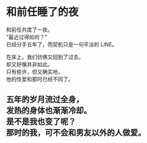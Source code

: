 # 和前任睡了的夜

和前任共度了一夜。\
“最近过得如何？”\
已经分手五年了，而契机只是一句平淡的 LINE。

在床上，我们仿佛又回到了过去，\
却又好像并非如此。\
只有些许，但又确实地，\
他的性爱和那时已经不同了。

五年的岁月流过全身，\
发热的身体也渐渐冷却。\
是不是我也变了呢？\
那时的我，可不会和男友以外的人做爱。
<br>
<br>
<br>
<br>
<br>
<br>
<br>
<br>
<br>
<br>
<br>
<br>
<br>
<br>
<br>
<br>
---
